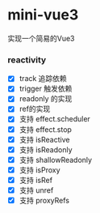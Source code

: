 # mini-vue3
实现一个简易的Vue3

### reactivity

- [x] track 追踪依赖
- [x] trigger 触发依赖
- [x] readonly 的实现
- [x] ref的实现 
- [x] 支持 effect.scheduler
- [x] 支持 effect.stop
- [x] 支持 isReactive
- [x] 支持 isReadonly
- [x] 支持 shallowReadonly
- [x] 支持 isProxy 
- [x] 支持 isRef 
- [x] 支持 unref
- [x] 支持 proxyRefs 